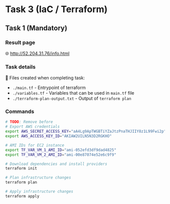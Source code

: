 # Task 3 (IaC / Terraform)

## Task 1 (Mandatory)
### Result page
:globe_with_meridians: http://52.204.31.76/info.html


### Task details

:memo: Files created when completing task:
- `./main.tf` - Entrypoint of terraform
- `./variables.tf` - Variables that can be used in `main.tf` file
- `./terraform-plan-output.txt` - Output of `terraform plan`

### Commands

``` bash
# TODO: Remove before
# Export AWS credentials
export AWS_SECRET_ACCESS_KEY="aA4Lg9ApTWGBTiYZaJtzPnaTHJIIY8z1L99Fwi2p"
export AWS_ACCESS_KEY_ID="AKIAW2UILN5N3D2RGKHO"

# AMI IDs for EC2 instance
export TF_VAR_VM_1_AMI_ID="ami-052efd3df9dad4825"
export TF_VAR_VM_2_AMI_ID="ami-00e87074e52e6c9f9"

# Download dependencies and install providers
terraform init

# Plan infrastructure changes
terraform plan

# Apply infrastructure changes
terraform apply

```
